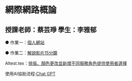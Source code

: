 # 網際網路概論
授課老師：蔡芸琤
學生：李雅郁
-------------------------------------------------

 ● 作業一：[個人網站](https://41371204h.github.io/web/)

 ● 作業二：[解說影片15分鐘](https://youtu.be/Z3GcsHOwKsI)
 
AItest.tex：[排版、顏色更改並新增不同服務角色提供使用者選擇](https://github.com/41371204h/web/blob/main/my-app/app/(tabs)/AItest.tsx)

使用AI協助流程:[Chat GPT](https://chatgpt.com/share/68edb059-3960-8013-94bf-40620d5ca1e0)
